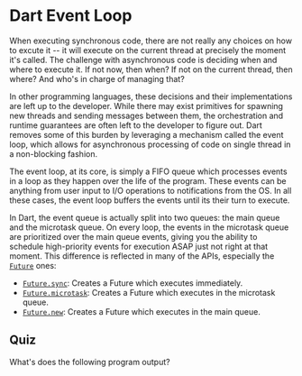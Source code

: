 # Dart Event Loop

When executing synchronous code, there are not really any choices on how to excute it -- it will execute on the current thread at precisely the moment it's called. The challenge with asynchronous code is deciding when and where to execute it. If not now, then when? If not on the current thread, then where? And who's in charge of managing that?

In other programming languages, these decisions and their implementations are left up to the developer. While there may exist primitives for spawning new threads and sending messages between them, the orchestration and runtime guarantees are often left to the developer to figure out. Dart removes some of this burden by leveraging a mechanism called the event loop, which allows for asynchronous processing of code on single thread in a non-blocking fashion.

The event loop, at its core, is simply a FIFO queue which processes events in a loop as they happen over the life of the program. These events can be anything from user input to I/O operations to notifications from the OS. In all these cases, the event loop buffers the events until its their turn to execute.

In Dart, the event queue is actually split into two queues: the main queue and the microtask queue. On every loop, the events in the microtask queue are prioritized over the main queue events, giving you the ability to schedule high-priority events for execution ASAP just not right at that moment. This difference is reflected in many of the APIs, especially the [`Future`](https://api.flutter.dev/flutter/dart-async/Future-class.html) ones:

- [`Future.sync`](https://api.flutter.dev/flutter/dart-async/Future/Future.sync.html): Creates a Future which executes immediately.
- [`Future.microtask`](https://api.flutter.dev/flutter/dart-async/Future/Future.microtask.html): Creates a Future which executes in the microtask queue.
- [`Future.new`](https://api.flutter.dev/flutter/dart-async/Future/Future.html): Creates a Future which executes in the main queue.

## Quiz

What's does the following program output?
